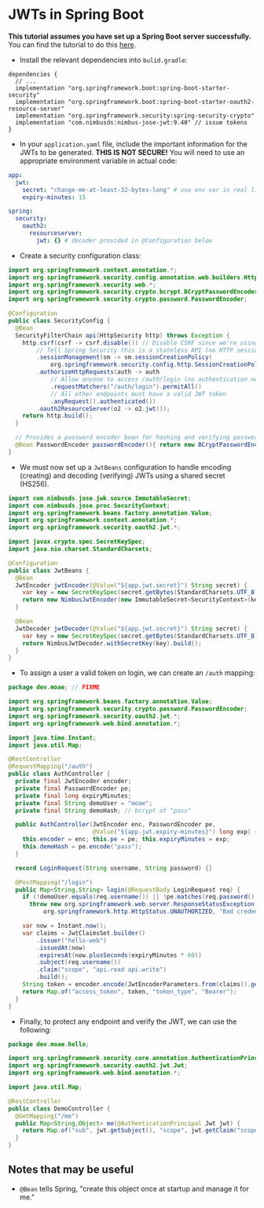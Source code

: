 # JWTs in Spring Boot

**This tutorial assumes you have set up a Spring Boot server successfully.** You can find the tutorial to do this [here](/workflows/#/computing/java/Making-a-Spring-Boot-Server).

- Install the relevant dependencies into `bulid.gradle`:

```
dependencies {
  // ...
  implementation "org.springframework.boot:spring-boot-starter-security"
  implementation "org.springframework.boot:spring-boot-starter-oauth2-resource-server"
  implementation "org.springframework.security:spring-security-crypto"
  implementation "com.nimbusds:nimbus-jose-jwt:9.40" // issue tokens
}
```

- In your `application.yaml` file, include the important information for the JWTs to be generated. **THIS IS NOT SECURE!** You will need to use an appropriate environment variable in actual code:

```yaml
app:
  jwt:
    secret: "change-me-at-least-32-bytes-long" # use env var in real life
    expiry-minutes: 15

spring:
  security:
    oauth2:
      resourceserver:
        jwt: {} # decoder provided in @Configuration below
```

- Create a security configuration class:

```java
import org.springframework.context.annotation.*;
import org.springframework.security.config.annotation.web.builders.HttpSecurity;
import org.springframework.security.web.*;
import org.springframework.security.crypto.bcrypt.BCryptPasswordEncoder;
import org.springframework.security.crypto.password.PasswordEncoder;

@Configuration
public class SecurityConfig {
  @Bean
  SecurityFilterChain api(HttpSecurity http) throws Exception {
    http.csrf(csrf -> csrf.disable()) // Disable CSRF since we're using tokens, not cookies
        // Tell Spring Security this is a stateless API (no HTTP session stored)
        .sessionManagement(sm -> sm.sessionCreationPolicy(
            org.springframework.security.config.http.SessionCreationPolicy.STATELESS))
        .authorizeHttpRequests(auth -> auth
            // Allow anyone to access /auth/login (no authentication needed)
            .requestMatchers("/auth/login").permitAll()
            // All other endpoints must have a valid JWT token
            .anyRequest().authenticated())
        .oauth2ResourceServer(o2 -> o2.jwt());
    return http.build();
  }

  // Provides a password encoder bean for hashing and verifying passwords
  @Bean PasswordEncoder passwordEncoder(){ return new BCryptPasswordEncoder(); }
}
```

- We must now set up a `JwtBeans` configuration to handle encoding (creating) and decoding (verifying) JWTs using a shared secret (HS256).

```java
import com.nimbusds.jose.jwk.source.ImmutableSecret;
import com.nimbusds.jose.proc.SecurityContext;
import org.springframework.beans.factory.annotation.Value;
import org.springframework.context.annotation.*;
import org.springframework.security.oauth2.jwt.*;

import javax.crypto.spec.SecretKeySpec;
import java.nio.charset.StandardCharsets;

@Configuration
public class JwtBeans {
  @Bean
  JwtEncoder jwtEncoder(@Value("${app.jwt.secret}") String secret) {
    var key = new SecretKeySpec(secret.getBytes(StandardCharsets.UTF_8), "HmacSHA256");
    return new NimbusJwtEncoder(new ImmutableSecret<SecurityContext>(key));
  }

  @Bean
  JwtDecoder jwtDecoder(@Value("${app.jwt.secret}") String secret) {
    var key = new SecretKeySpec(secret.getBytes(StandardCharsets.UTF_8), "HmacSHA256");
    return NimbusJwtDecoder.withSecretKey(key).build();
  }
}
```

- To assign a user a valid token on login, we can create an `/auth` mapping:

```java
package dev.moae; // FIXME

import org.springframework.beans.factory.annotation.Value;
import org.springframework.security.crypto.password.PasswordEncoder;
import org.springframework.security.oauth2.jwt.*;
import org.springframework.web.bind.annotation.*;

import java.time.Instant;
import java.util.Map;

@RestController
@RequestMapping("/auth")
public class AuthController {
  private final JwtEncoder encoder;
  private final PasswordEncoder pe;
  private final long expiryMinutes;
  private final String demoUser = "moae";
  private final String demoHash; // bcrypt of "pass"

  public AuthController(JwtEncoder enc, PasswordEncoder pe,
                        @Value("${app.jwt.expiry-minutes}") long exp) {
    this.encoder = enc; this.pe = pe; this.expiryMinutes = exp;
    this.demoHash = pe.encode("pass");
  }

  record LoginRequest(String username, String password) {}

  @PostMapping("/login")
  public Map<String,String> login(@RequestBody LoginRequest req) {
    if (!demoUser.equals(req.username()) || !pe.matches(req.password(), demoHash))
      throw new org.springframework.web.server.ResponseStatusException(
          org.springframework.http.HttpStatus.UNAUTHORIZED, "Bad credentials");

    var now = Instant.now();
    var claims = JwtClaimsSet.builder()
        .issuer("hello-web")
        .issuedAt(now)
        .expiresAt(now.plusSeconds(expiryMinutes * 60))
        .subject(req.username())
        .claim("scope", "api.read api.write")
        .build();
    String token = encoder.encode(JwtEncoderParameters.from(claims)).getTokenValue();
    return Map.of("access_token", token, "token_type", "Bearer");
  }
}
```

- Finally, to protect any endpoint and verify the JWT, we can use the following:

```java
package dev.moae.hello;

import org.springframework.security.core.annotation.AuthenticationPrincipal;
import org.springframework.security.oauth2.jwt.Jwt;
import org.springframework.web.bind.annotation.*;

import java.util.Map;

@RestController
public class DemoController {
  @GetMapping("/me")
  public Map<String,Object> me(@AuthenticationPrincipal Jwt jwt) {
    return Map.of("sub", jwt.getSubject(), "scope", jwt.getClaim("scope"));
  }
}
```

## Notes that may be useful
- `@Bean` tells Spring, "create this object once at startup and manage it for me."